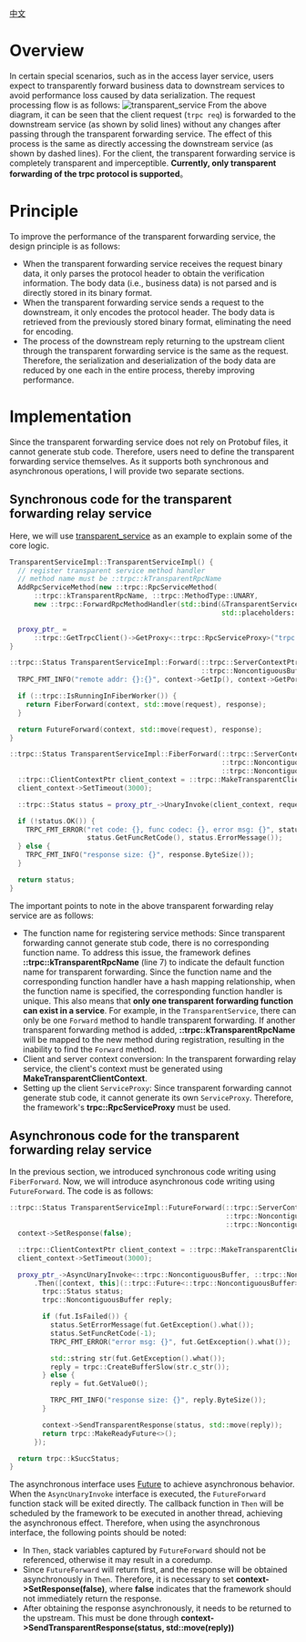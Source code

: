 [中文](../zh/transparent_service.md)

# Overview

In certain special scenarios, such as in the access layer service, users expect to transparently forward business data to downstream services to avoid performance loss caused by data serialization. The request processing flow is as follows:
![transparent_service](../images/transparent_service_en.png)
From the above diagram, it can be seen that the client request (`trpc req`) is forwarded to the downstream service (as shown by solid lines) without any changes after passing through the transparent forwarding service. The effect of this process is the same as directly accessing the downstream service (as shown by dashed lines). For the client, the transparent forwarding service is completely transparent and imperceptible.
**Currently, only transparent forwarding of the trpc protocol is supported**。

# Principle

To improve the performance of the transparent forwarding service, the design principle is as follows:

- When the transparent forwarding service receives the request binary data, it only parses the protocol header to obtain the verification information. The body data (i.e., business data) is not parsed and is directly stored in its binary format.
- When the transparent forwarding service sends a request to the downstream, it only encodes the protocol header. The body data is retrieved from the previously stored binary format, eliminating the need for encoding.
- The process of the downstream reply returning to the upstream client through the transparent forwarding service is the same as the request. Therefore, the serialization and deserialization of the body data are reduced by one each in the entire process, thereby improving performance.

# Implementation

Since the transparent forwarding service does not rely on Protobuf files, it cannot generate stub code. Therefore, users need to define the transparent forwarding service themselves. As it supports both synchronous and asynchronous operations, I will provide two separate sections.

## Synchronous code for the transparent forwarding relay service

Here, we will use [transparent_service](../../examples/features/trpc_transparent/proxy/transparent_service.cc) as an example to explain some of the core logic.

```c++
TransparentServiceImpl::TransparentServiceImpl() {
  // register transparent service method handler
  // method name must be ::trpc::kTransparentRpcName
  AddRpcServiceMethod(new ::trpc::RpcServiceMethod(
      ::trpc::kTransparentRpcName, ::trpc::MethodType::UNARY,
      new ::trpc::ForwardRpcMethodHandler(std::bind(&TransparentServiceImpl::Forward, this, std::placeholders::_1,
                                                    std::placeholders::_2, std::placeholders::_3))));

  proxy_ptr_ =
      ::trpc::GetTrpcClient()->GetProxy<::trpc::RpcServiceProxy>("trpc.test.helloworld.Greeter");
}

::trpc::Status TransparentServiceImpl::Forward(::trpc::ServerContextPtr context, ::trpc::NoncontiguousBuffer&& request,
                                               ::trpc::NoncontiguousBuffer& response) {
  TRPC_FMT_INFO("remote addr: {}:{}", context->GetIp(), context->GetPort());

  if (::trpc::IsRunningInFiberWorker()) {
    return FiberForward(context, std::move(request), response);
  }

  return FutureForward(context, std::move(request), response);
}

::trpc::Status TransparentServiceImpl::FiberForward(::trpc::ServerContextPtr context,
                                                    ::trpc::NoncontiguousBuffer&& request,
                                                    ::trpc::NoncontiguousBuffer& response) {
  ::trpc::ClientContextPtr client_context = ::trpc::MakeTransparentClientContext(context, proxy_ptr_);
  client_context->SetTimeout(3000);

  ::trpc::Status status = proxy_ptr_->UnaryInvoke(client_context, request, &response);

  if (!status.OK()) {
    TRPC_FMT_ERROR("ret code: {}, func codec: {}, error msg: {}", status.GetFrameworkRetCode(),
                   status.GetFuncRetCode(), status.ErrorMessage());
  } else {
    TRPC_FMT_INFO("response size: {}", response.ByteSize());
  }

  return status;
}
```

The important points to note in the above transparent forwarding relay service are as follows:

- The function name for registering service methods: Since transparent forwarding cannot generate stub code, there is no corresponding function name. To address this issue, the framework defines **::trpc::kTransparentRpcName** (line 7) to indicate the default function name for transparent forwarding. Since the function name and the corresponding function handler have a hash mapping relationship, when the function name is specified, the corresponding function handler is unique. This also means that **only one transparent forwarding function can exist in a service**. For example, in the `TransparentService`, there can only be one `Forward` method to handle transparent forwarding. If another transparent forwarding method is added, **::trpc::kTransparentRpcName** will be mapped to the new method during registration, resulting in the inability to find the `Forward` method.
- Client and server context conversion: In the transparent forwarding relay service, the client's context must be generated using **MakeTransparentClientContext**.
- Setting up the client `ServiceProxy`: Since transparent forwarding cannot generate stub code, it cannot generate its own `ServiceProxy`. Therefore, the framework's **trpc::RpcServiceProxy** must be used.

## Asynchronous code for the transparent forwarding relay service

In the previous section, we introduced synchronous code writing using `FiberForward`. Now, we will introduce asynchronous code writing using `FutureForward`. The code is as follows:

```c++
::trpc::Status TransparentServiceImpl::FutureForward(::trpc::ServerContextPtr context,
                                                     ::trpc::NoncontiguousBuffer&& request,
                                                     ::trpc::NoncontiguousBuffer& response) {
  context->SetResponse(false);

  ::trpc::ClientContextPtr client_context = ::trpc::MakeTransparentClientContext(context, proxy_ptr_);
  client_context->SetTimeout(3000);

  proxy_ptr_->AsyncUnaryInvoke<::trpc::NoncontiguousBuffer, ::trpc::NoncontiguousBuffer>(client_context, request)
      .Then([context, this](::trpc::Future<::trpc::NoncontiguousBuffer>&& fut) mutable {
        trpc::Status status;
        trpc::NoncontiguousBuffer reply;

        if (fut.IsFailed()) {
          status.SetErrorMessage(fut.GetException().what());
          status.SetFuncRetCode(-1);
          TRPC_FMT_ERROR("error msg: {}", fut.GetException().what());

          std::string str(fut.GetException().what());
          reply = trpc::CreateBufferSlow(str.c_str());
        } else {
          reply = fut.GetValue0();

          TRPC_FMT_INFO("response size: {}", reply.ByteSize());
        }

        context->SendTransparentResponse(status, std::move(reply));
        return trpc::MakeReadyFuture<>();
      });

  return trpc::kSuccStatus;
}
```

The asynchronous interface uses [Future](../../trpc/common/future/future.h) to achieve asynchronous behavior. When the `AsyncUnaryInvoke` interface is executed, the `FutureForward` function stack will be exited directly. The callback function in `Then` will be scheduled by the framework to be executed in another thread, achieving the asynchronous effect. Therefore, when using the asynchronous interface, the following points should be noted:

- In `Then`, stack variables captured by `FutureForward` should not be referenced, otherwise it may result in a coredump.
- Since `FutureForward` will return first, and the response will be obtained asynchronously in `Then`. Therefore, it is necessary to set **context->SetResponse(false)**, where **false** indicates that the framework should not immediately return the response.
- After obtaining the response asynchronously, it needs to be returned to the upstream. This must be done through **context->SendTransparentResponse(status, std::move(reply))**
